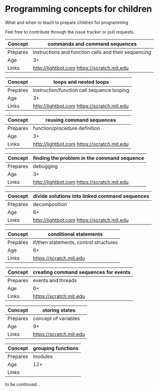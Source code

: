 # Programming concepts for children
What and when to teach to prepare children for programming

Feel free to contribute through the issue tracker or pull requests.

| Concept | commands and command sequences |
| ----- | ----- |
| Prepares | instructions and function calls and their sequencing |
| Age | 3+ |
| Links | http://lightbot.com https://scratch.mit.edu |

| Concept | loops and nested loops |
| ----- | ----- |
| Prepares | instruction/function call sequence looping |
| Age | 3+ |
| Links | http://lightbot.com https://scratch.mit.edu |

| Concept | reusing command sequences |
| ----- | ----- |
| Prepares | function/procedure definition |
| Age | 3+ |
| Links | http://lightbot.com https://scratch.mit.edu |

| Concept | finding the problem in the command sequence |
| ----- | ----- |
| Prepares | debugging |
| Age | 3+ |
| Links | http://lightbot.com https://scratch.mit.edu |

| Concept | divide solutions into linked command sequences |
| ----- | ----- |
| Prepares | decomposition |
| Age | 6+ |
| Links | http://lightbot.com https://scratch.mit.edu |

| Concept | conditional statements |
| ----- | ----- |
| Prepares | if/then statements, control structures |
| Age | 6+ |
| Links | https://scratch.mit.edu |

| Concept | creating command sequences for events |
| ----- | ----- |
| Prepares | events and threads |
| Age | 6+ |
| Links | https://scratch.mit.edu |

| Concept | storing states |
| ----- | ----- |
| Prepares | concept of variables |
| Age | 9+ |
| Links | https://scratch.mit.edu |

| Concept | grouping functions |
| ----- | ----- |
| Prepares | modules |
| Age | 12+ |
| Links | |

to be continued...
	
	
	
	
	
	
	
	
	
	
	
	
	
	
	
	
	
	
	
	
	
	
